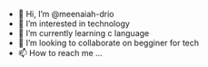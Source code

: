 - 👋 Hi, I’m @meenaiah-drio
- 👀 I’m interested in technology
- 🌱 I’m currently learning c language
- 💞️ I’m looking to collaborate on begginer for tech
- 📫 How to reach me ...

<!---
meenaiah-drio/meenaiah-drio is a ✨ special ✨ repository because its `README.md` (this file) appears on your GitHub profile.
You can click the Preview link to take a look at your changes.
--->
